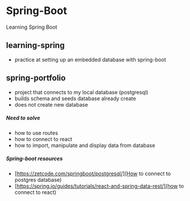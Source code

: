 # Spring-Boot

Learning Spring Boot

## learning-spring

- practice at setting up an embedded database with spring-boot

## spring-portfolio

- project that connects to my local database (postgresql)
- builds schema and seeds database already create
- does not create new database

##### Need to solve

- how to use routes
- how to connect to react
- how to import, manipulate and display data from database

##### Spring-boot resources

- [https://zetcode.com/springboot/postgresql/](How to connect to postgres database)
- [https://spring.io/guides/tutorials/react-and-spring-data-rest/](how to connect to react)
